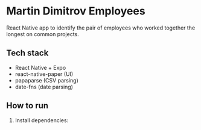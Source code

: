 # Martin Dimitrov Employees

React Native app to identify the pair of employees who worked together the longest on common projects.

## Tech stack

- React Native + Expo
- react-native-paper (UI)
- papaparse (CSV parsing)
- date-fns (date parsing)

## How to run

1. Install dependencies:
